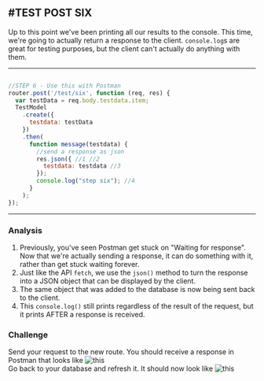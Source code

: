 #TEST POST SIX
---

Up to this point we've been printing all our results to the console. This time, we're going to actually return a response to the client. `console.log`s are great for testing purposes, but the client can't actually do anything with them.
<hr>

```js

//STEP 6 - Use this with Postman
router.post('/test/six', function (req, res) {
  var testData = req.body.testdata.item;
  TestModel
    .create({
      testdata: testData
    })
    .then(
      function message(testdata) {
        //send a response as json
        res.json({ //1 //2
          testdata: testdata //3
        });
        console.log("step six"); //4
      }
    );
});

```



<hr >

### Analysis
1. Previously, you've seen Postman get stuck on "Waiting for response". Now that we're actually sending a response, it can do something with it, rather than get stuck waiting forever.
2. Just like the API `fetch`, we use the `json()` method to turn the response into a JSON object that can be displayed by the client.
3. The same object that was added to the database is now being sent back to the client.
4. This `console.log()` still prints regardless of the result of the request, but it prints AFTER a response is received.

### Challenge
Send your request to the new route. You should receive a response in Postman that looks like ![this](../assets/06-responsedata6.png) <br>
Go back to your database and refresh it. It should now look like ![this](../assets/06-testdata6.png)